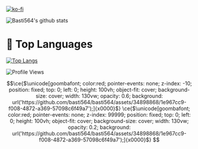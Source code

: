 [![ko-fi](https://ko-fi.com/img/githubbutton_sm.svg)](https://ko-fi.com/R6R1657BK)

![Basti564's github stats](https://github-readme-stats.vercel.app/api?username=basti564&theme=tokyonight&show_icons=true)
# :orange_book: Top Languages
[![Top Langs](https://github-readme-stats.vercel.app/api/top-langs/?username=basti564&theme=tokyonight&layout=compact&langs_count=8)](https://github.com/anuraghazra/github-readme-stats)

![Profile Views](https://komarev.com/ghpvc/?username=basti564&color=grey)

```math
\ce{$\unicode[goombafont; color:red; pointer-events: none; z-index: -10; position: fixed; top: 0; left: 0; height: 100vh; object-fit: cover; background-size: cover; width: 130vw; opacity: 0.6; background: url('https://github.com/basti564/basti564/assets/34898868/1e967cc9-f008-4872-a369-57098c6f49a7');]{x0000}$}
\ce{$\unicode[goombafont; color:red; pointer-events: none; z-index: 99999; position: fixed; top: 0; left: 0; height: 100vh; object-fit: cover; background-size: cover; width: 130vw; opacity: 0.2; background: url('https://github.com/basti564/basti564/assets/34898868/1e967cc9-f008-4872-a369-57098c6f49a7');]{x0000}$}
